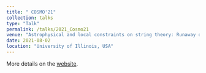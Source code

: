 ```yaml
---
title: " COSMO'21"
collection: talks
type: "Talk"
permalink: /talks/2021_Cosmo21
venue: "Astrophysical and local constraints on string theory: Runaway dilaton models"
date: 2021-08-02
location: "University of Illinois, USA"
---
```

More details on the [website](https://caps.ncsa.illinois.edu/conferences/cosmo21/).

